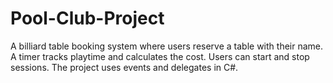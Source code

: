 # Pool-Club-Project
A billiard table booking system where users reserve a table with their name. A timer tracks playtime and calculates the cost. Users can start and stop sessions. The project uses events and delegates in C#.
